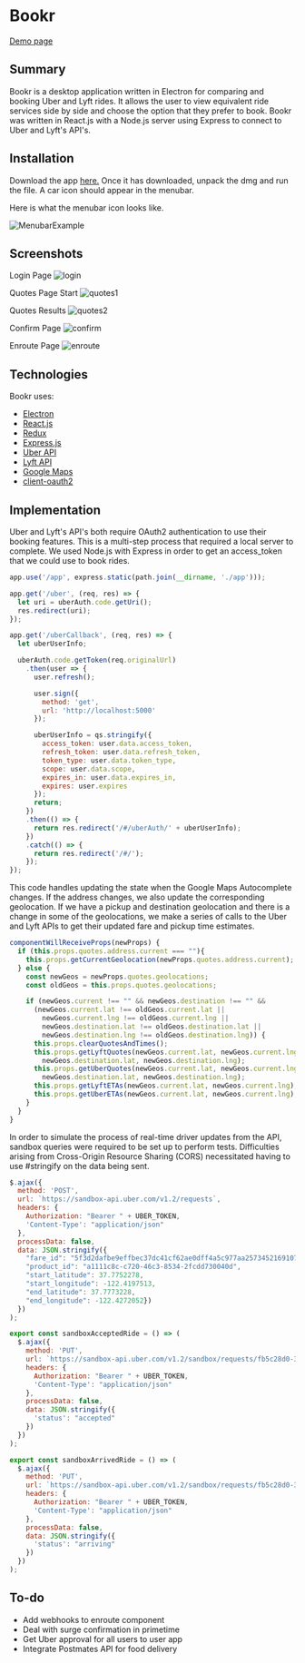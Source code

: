 # Bookr

[Demo page][demo]

## Summary

Bookr is a desktop application written in Electron for comparing and booking Uber and Lyft rides. It allows the user to view equivalent ride services side by side and choose the option that they prefer to book. Bookr was written in React.js with a Node.js server using Express to connect to Uber and Lyft's API's.

## Installation

Download the app [here.][demo] Once it has downloaded, unpack the dmg and run the file. A car icon should appear in the menubar.

Here is what the menubar icon looks like.

![MenubarExample](docs/screenshots/demo_download.png)

## Screenshots

Login Page
![login](docs/screenshots/login.png)

Quotes Page Start
![quotes1](docs/screenshots/quotes1.png)

Quotes Results
![quotes2](docs/screenshots/quotes2.png)

Confirm Page
![confirm](docs/screenshots/confirm.png)

Enroute Page
![enroute](docs/screenshots/enroute.png)

## Technologies

Bookr uses:
- [Electron][electron]
- [React.js][react]
- [Redux][redux]
- [Express.js][express]
- [Uber API][uber]
- [Lyft API][lyft]
- [Google Maps][google]
- [client-oauth2][oauth]

## Implementation

Uber and Lyft's API's both require OAuth2 authentication to use their booking features. This is a multi-step process that required a local server to complete. We used Node.js with Express in order to get an access_token that we could use to book rides.

```javascript
app.use('/app', express.static(path.join(__dirname, './app')));

app.get('/uber', (req, res) => {
  let uri = uberAuth.code.getUri();
  res.redirect(uri);
});

app.get('/uberCallback', (req, res) => {
  let uberUserInfo;

  uberAuth.code.getToken(req.originalUrl)
    .then(user => {
      user.refresh();

      user.sign({
        method: 'get',
        url: 'http://localhost:5000'
      });

      uberUserInfo = qs.stringify({
        access_token: user.data.access_token,
        refresh_token: user.data.refresh_token,
        token_type: user.data.token_type,
        scope: user.data.scope,
        expires_in: user.data.expires_in,
        expires: user.expires
      });
      return;
    })
    .then(() => {
      return res.redirect('/#/uberAuth/' + uberUserInfo);
    })
    .catch(() => {
      return res.redirect('/#/');
    });
});
```

This code handles updating the state when the Google Maps Autocomplete changes. If the address changes, we also update the corresponding geolocation. If we have a pickup and destination geolocation and there is a change in some of the geolocations, we make a series of calls to the Uber and Lyft APIs to get their updated fare and pickup time estimates.

```javascript
componentWillReceiveProps(newProps) {
  if (this.props.quotes.address.current === ""){
    this.props.getCurrentGeolocation(newProps.quotes.address.current);
  } else {
    const newGeos = newProps.quotes.geolocations;
    const oldGeos = this.props.quotes.geolocations;

    if (newGeos.current !== "" && newGeos.destination !== "" &&
      (newGeos.current.lat !== oldGeos.current.lat ||
        newGeos.current.lng !== oldGeos.current.lng ||
        newGeos.destination.lat !== oldGeos.destination.lat ||
        newGeos.destination.lng !== oldGeos.destination.lng)) {
      this.props.clearQuotesAndTimes();
      this.props.getLyftQuotes(newGeos.current.lat, newGeos.current.lng,
        newGeos.destination.lat, newGeos.destination.lng);
      this.props.getUberQuotes(newGeos.current.lat, newGeos.current.lng,
        newGeos.destination.lat, newGeos.destination.lng);
      this.props.getLyftETAs(newGeos.current.lat, newGeos.current.lng);
      this.props.getUberETAs(newGeos.current.lat, newGeos.current.lng);
    }
  }
}
```

In order to simulate the process of real-time driver updates from the API, sandbox queries were required to be set up to perform tests. Difficulties arising from Cross-Origin Resource Sharing (CORS) necessitated having to use #stringify on the data being sent.

```javascript
$.ajax({
  method: 'POST',
  url: `https://sandbox-api.uber.com/v1.2/requests`,
  headers: {
    Authorization: "Bearer " + UBER_TOKEN,
    'Content-Type': "application/json"
  },
  processData: false,
  data: JSON.stringify({
    "fare_id": "5f3d2dafbe9effbec37dc41cf62ae0dff4a5c977aa25734521691077c036277e",
    "product_id": "a1111c8c-c720-46c3-8534-2fcdd730040d",
    "start_latitude": 37.7752278,
    "start_longitude": -122.4197513,
    "end_latitude": 37.7773228,
    "end_longitude": -122.4272052})
  })
);

export const sandboxAcceptedRide = () => (
  $.ajax({
    method: 'PUT',
    url: `https://sandbox-api.uber.com/v1.2/sandbox/requests/fb5c28d0-3343-46b1-a6d6-bbff79f52aa4`,
    headers: {
      Authorization: "Bearer " + UBER_TOKEN,
      'Content-Type': "application/json"
    },
    processData: false,
    data: JSON.stringify({
      'status': "accepted"
    })
  })
);

export const sandboxArrivedRide = () => (
  $.ajax({
    method: 'PUT',
    url: `https://sandbox-api.uber.com/v1.2/sandbox/requests/fb5c28d0-3343-46b1-a6d6-bbff79f52aa4`,
    headers: {
      Authorization: "Bearer " + UBER_TOKEN,
      'Content-Type': "application/json"
    },
    processData: false,
    data: JSON.stringify({
      'status': "arriving"
    })
  })
);
```


## To-do
- Add webhooks to enroute component
- Deal with surge confirmation in primetime
- Get Uber approval for all users to user app
- Integrate Postmates API for food delivery

[demo]: https://vinitp94.github.io/BookrLive/
[electron]: https://github.com/electron/electron
[react]: https://facebook.github.io/react/
[redux]: https://github.com/reactjs/redux
[express]: https://github.com/expressjs/express
[google]: https://developers.google.com/maps/
[uber]: https://developer.uber.com/
[lyft]: developer.lyft.com
[oauth]: https://www.npmjs.com/package/client-oauth2
